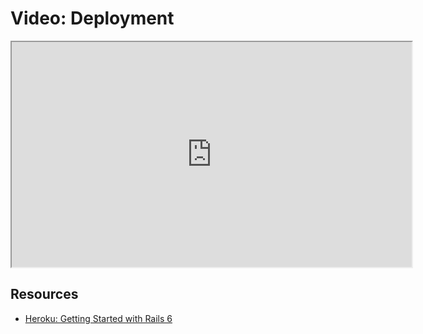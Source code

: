 # Video: Deployment

<iframe src="https://player.vimeo.com/video/609341164/?title=0&byline=0&portrait=0" width="640" height="360" allowfullscreen="allowfullscreen" allow="autoplay; fullscreen; picture-in-picture"></iframe>

## Resources

- [Heroku: Getting Started with Rails 6](https://devcenter.heroku.com/articles/getting-started-with-rails6)
